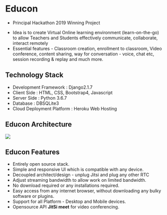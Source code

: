 # Educon
- Principal Hackathon 2019 Winning Project
* Idea is to create Virtual Online learning environment (learn-on-the-go) to allow Teachers and Students effectively communicate, collaborate, interact remotely 
* Essential features  - Classroom creation, enrollment to classroom, Video conference, content sharing, way for conversation - voice, chat etc, session recording & replay and much more.

## Technology Stack
* Development Framework : Django2.1.7
* Client Side : HTML, CSS, Bootstrap4, Javascript
* Server Side : Python 3.6.7
* Database : DBSQLite3
* Cloud Deployment Platform : Heroku Web Hosting

## Educon Architecture
![](https://lh5.googleusercontent.com/vGxEwkGNw9JKU5tUAKihWVNq5rZbg2tLKe7YWyYGmU5D8qp3WJS6M9o1jFMxuSeSukzByRIzzKjSzITe6ltK5j26EeKTwY91QInY8VfaoWCmMgP241aj-dbhlk2Or8-8ETjYk5rAU_5k2SR36Q)

## Educon Features
* Entirely open source stack.
* Simple and responsive UI which is compatible with any device.
* Decoupled architect/design - unplug Jitsi and plug any other RTC
* Adjust streaming bandwidth to allow work on limited bandwidth.
* No download required  or any installations required.
* Easy access from any internet browser, without downloading any bulky software or plugins.
* Support for all Platform - Desktop and Mobile devices.
* Opensource API **JitSi meet** for video conferencing. 
